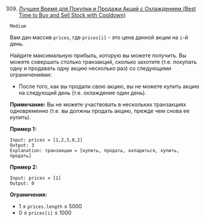 309. [Лучшее Время для Покупки и Продажи Акций с Охлаждением (Best Time to Buy and Sell Stock with Cooldown)](https://leetcode.com/problems/best-time-to-buy-and-sell-stock-with-cooldown/description/)

`Medium`

Вам дан массив `prices`, где `prices[i]` - это цена данной акции на `i`-й день.

Найдите максимальную прибыль, которую вы можете получить. Вы можете совершать столько транзакций, сколько захотите (т.е. покупать одну и продавать одну акцию несколько раз) со следующими ограничениями:

*   После того, как вы продали свою акцию, вы не можете купить акцию на следующий день (т.е. охлаждение один день).

**Примечание:** Вы не можете участвовать в нескольких транзакциях одновременно (т.е. вы должны продать акцию, прежде чем снова ее купить).

**Пример 1:**
```
Input: prices = [1,2,3,0,2]
Output: 3
Explanation: транзакции = [купить, продать, охладиться, купить, продать]
```

**Пример 2:**
```
Input: prices = [1]
Output: 0
```

**Ограничения:**

*   1 ≤ `prices.length` ≤ 5000
*   0 ≤ `prices[i]` ≤ 1000